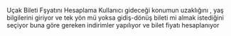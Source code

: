 Uçak Bileti Fşyatını Hesaplama
Kullanıcı gideceği konumun uzaklığını , yaş bilgilerini giriyor ve tek yön mü yoksa gidiş-dönüş bileti mi almak istediğini seçiyor buna göre gereken indirimler yapılıyor ve bilet fiyatı hesaplanıyor